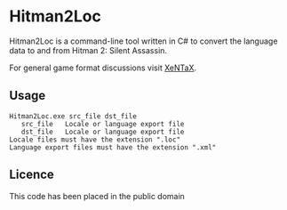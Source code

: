 # Hitman2Loc

Hitman2Loc is a command-line tool written in C# to convert the language data to and from Hitman 2: Silent Assassin.

For general game format discussions visit [XeNTaX][1].


## Usage

    Hitman2Loc.exe src_file dst_file
       src_file   Locale or language export file
       dst_file   Locale or language export file
    Locale files must have the extension ".loc"
    Language export files must have the extension ".xml"

## Licence

This code has been placed in the public domain

[1]:http://forum.xentax.com/viewforum.php?f=10
